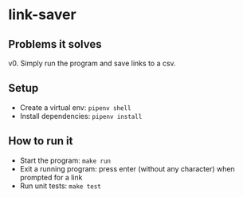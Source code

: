 # link-saver

## Problems it solves 
v0. Simply run the program and save links to a csv.

## Setup
* Create a virtual env: `pipenv shell`
* Install dependencies: `pipenv install` 

## How to run it
* Start the program: `make run` 
* Exit a running program: press enter (without any character) when prompted for a link
* Run unit tests: `make test`